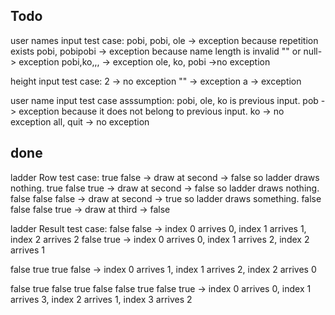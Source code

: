 ## Todo
user names input test case:
pobi, pobi, ole -> exception because repetition exists
pobi, pobipobi -> exception because name length is invalid
"" or null-> exception
pobi,ko,,, -> exception
ole, ko, pobi ->no exception

height input test case:
2 -> no exception
"" -> exception
a -> exception

user name input test case
asssumption: pobi, ole, ko is previous input.
pob -> exception because it does not belong to previous input.
ko -> no exception
all, quit -> no exception






## done
ladder Row test case:
true false -> draw at second -> false so ladder draws nothing.
true false true -> draw at second -> false so ladder draws nothing.
false false false -> draw at second -> true so ladder draws something.
false false false true -> draw at third -> false

ladder Result test case:
false false -> index 0 arrives 0, index 1 arrives 1, index 2 arrives 2
false true -> index 0 arrives 0, index 1 arrives 2, index 2 arrives 1

false true
true false -> index 0 arrives 1, index 1 arrives 2, index 2 arrives 0

false true false
true false false
true false true -> index 0 arrives 0, index 1 arrives 3, index 2 arrives 1,
                    index 3 arrives 2